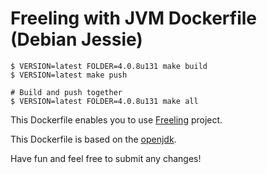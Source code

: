 # Freeling with JVM Dockerfile (Debian Jessie)

    $ VERSION=latest FOLDER=4.0.8u131 make build
    $ VERSION=latest make push
    
    # Build and push together
    $ VERSION=latest FOLDER=4.0.8u131 make all

This Dockerfile enables you to use [Freeling](http://nlp.cs.upc.edu/freeling/) project. 

This Dockerfile is based on the [openjdk](https://hub.docker.com/_/openjdk/).

Have fun and feel free to submit any changes!
